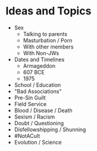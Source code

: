 # Ideas and Topics

- Sex
  - Talking to parents
  - Masturbation / Porn
  - With other members
  - With Non-JWs
- Dates and Timelines
  - Armageddon
  - 607 BCE
  - 1975
- School / Education
- "Bad Associations"
- Pre-Sin Guilt
- Field Service
- Blood / Disease / Death
- Sexism / Racism
- Doubt / Questioning
- Disfellowshipping / Shunning
- #NotACult
- Evolution / Science